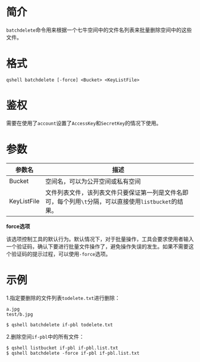 # 简介

`batchdelete`命令用来根据一个七牛空间中的文件名列表来批量删除空间中的这些文件。

# 格式

```
qshell batchdelete [-force] <Bucket> <KeyListFile>
```

# 鉴权

需要在使用了`account`设置了`AccessKey`和`SecretKey`的情况下使用。

# 参数

|参数名|描述|
|---------|-----------|
|Bucket|空间名，可以为公开空间或私有空间|
|KeyListFile|文件列表文件，该列表文件只要保证第一列是文件名即可，每个列用`\t`分隔，可以直接使用`listbucket`的结果。|

**force选项**

该选项控制工具的默认行为。默认情况下，对于批量操作，工具会要求使用者输入一个验证码，确认下要进行批量文件操作了，避免操作失误的发生。如果不需要这个验证码的提示过程，可以使用`-force`选项。

# 示例

1.指定要删除的文件列表`todelete.txt`进行删除：

```
a.jpg
test/b.jpg
```

```
$ qshell batchdelete if-pbl todelete.txt
```

2.删除空间`if-pbl`中的所有文件：

```
$ qshell listbucket if-pbl if-pbl.list.txt
$ qshell batchdelete -force if-pbl if-pbl.list.txt
```
